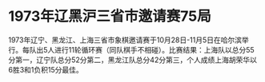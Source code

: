 # 1973年辽黑沪三省市邀请赛75局

1973年辽宁、黑龙江、上海三省市象棋邀请赛于10月28日-11月5日在哈尔滨举行。每队出5人进行11轮循环赛（同队棋手不相碰）。比赛结果：上海队以总分55分第一，辽宁队总分52分第二，黑龙江队总分42分第三，个人成绩上海胡荣华以6胜3和1负积15分最佳。